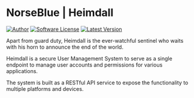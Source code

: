 # NorseBlue | Heimdall

[![Author][ico-norseblue]]([lnk-norseblue]]) [![Software License][ico-license]]([lnk-license]) [![Latest Version][ico-latest]]([lnk-heimdall])

Apart from guard duty, Heimdall is the ever-watchful sentinel who waits with his horn to announce the end of the world.

Heimdall is a secure User Management System to serve as a single endpoint to manage user accounts and permissions for various applications.

The system is built as a RESTful API service to expose the functionality to multiple platforms and devices.

[lnk-norseblue]: https://norse.blue
[ico-norseblue]: https://img.shields.io/badge/author-Norse%20Blue-blue.svg?style=flat-square
[ico-license]: https://img.shields.io/badge/license-Proprietary-yellow.svg?style=flat-square
[lnk-license]: LICENSE.md
[ico-latest]: https://img.shields.io/badge/latest-v0.1--alpha-green.svg?style=flat-square
[lnk-heimdall]: https://norse.blue/products/heimdall

